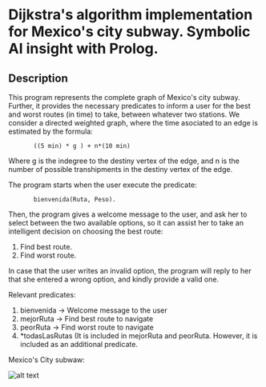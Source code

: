 # Dijkstra's algorithm implementation for Mexico's city subway. Symbolic AI insight with Prolog.

## Description

This program represents the complete graph of Mexico's city subway. Further, it provides the necessary predicates to inform a user for the best and worst routes (in time) to take, between whatever two stations.
We consider a directed weighted graph, where the time asociated to an edge is estimated by the formula:
 
           ((5 min) * g ) + n*(10 min)

Where g is the indegree to the destiny vertex of the edge, and n is the number of possible transhipments in the destiny vertex of the edge.

The program starts when the user execute the predicate: 

           bienvenida(Ruta, Peso).

Then, the program gives a welcome message to the user, and ask her to select between the two available options, so it can assist her to take an intelligent decision on choosing the best route:

1. Find best route.
2. Find worst route.

In case that the user writes an invalid option, the program will reply to her that she entered a wrong option, and kindly provide a valid one.
 
Relevant predicates:
1.  bienvenida -> Welcome message to the user
2.  mejorRuta  -> Find best route to navigate 
3.  peorRuta   -> Find worst route to navigate
4.  *todasLasRutas (It is included in mejorRuta and peorRuta. However, it is included as an additional predicate.

Mexico's City subwaw:

![alt text](https://github.com/Freddy-94/Mexico_City_Subway/blob/main/plano_red_metro_cdmx.jpg)